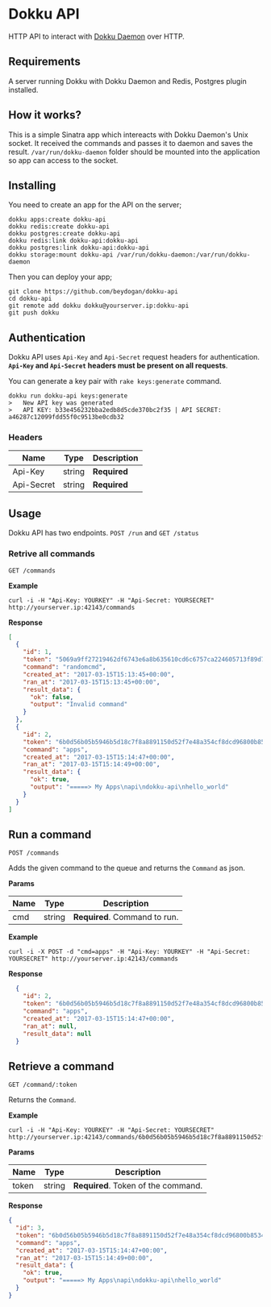# Dokku API

HTTP API to interact with  [Dokku Daemon](https://github.com/dokku/dokku-daemon) over HTTP.

## Requirements 

A server running Dokku with Dokku Daemon and Redis, Postgres plugin installed.

## How it works?

This is a simple Sinatra app which intereacts with Dokku Daemon's Unix socket. It received the commands and passes it to daemon and saves the result. `/var/run/dokku-daemon` folder should be mounted into the application so app can access to the socket.

## Installing

You need to create an app for the API on the server;

    dokku apps:create dokku-api
    dokku redis:create dokku-api
    dokku postgres:create dokku-api
    dokku redis:link dokku-api:dokku-api
    dokku postgres:link dokku-api:dokku-api
    dokku storage:mount dokku-api /var/run/dokku-daemon:/var/run/dokku-daemon
    
Then you can deploy your app;

    git clone https://github.com/beydogan/dokku-api
    cd dokku-api
    git remote add dokku dokku@yourserver.ip:dokku-api
    git push dokku


## Authentication

Dokku API uses `Api-Key` and `Api-Secret` request headers for authentication. **`Api-Key` and `Api-Secret` headers must be present on all requests**.

You can generate a key pair with `rake keys:generate` command.

    dokku run dokku-api keys:generate
    >   New API key was generated
    >   API KEY: b33e456232bba2edb8d5cde370bc2f35 | API SECRET: a46287c12099fdd55f0c9513be0cdb32
    

### Headers

| Name    | Type   | Description                                  |
| ------- | ------ | -------------------------------------------- |
| Api-Key    | string | **Required**                              |
| Api-Secret    | string | **Required**                              |

## Usage

Dokku API has two endpoints. `POST /run` and `GET /status`

### Retrive all commands

`GET /commands`
    
**Example**

    curl -i -H "Api-Key: YOURKEY" -H "Api-Secret: YOURSECRET" http://yourserver.ip:42143/commands

**Response**

```json
[
  {
    "id": 1,
    "token": "5069a9ff27219462df6743e6a8b635610cd6c6757ca224605713f89d7e3375be",
    "command": "randomcmd",
    "created_at": "2017-03-15T15:13:45+00:00",
    "ran_at": "2017-03-15T15:13:45+00:00",
    "result_data": {
      "ok": false,
      "output": "Invalid command"
    }
  },
  {
    "id": 2,
    "token": "6b0d56b05b5946b5d18c7f8a8891150d52f7e48a354cf8dcd96800b85340dcb3",
    "command": "apps",
    "created_at": "2017-03-15T15:14:47+00:00",
    "ran_at": "2017-03-15T15:14:49+00:00",
    "result_data": {
      "ok": true,
      "output": "=====> My Apps\napi\ndokku-api\nhello_world"
    }
  }
]
```

## Run a command

`POST /commands`

Adds the given command to the queue and returns the `Command` as json.

**Params**

| Name    | Type   | Description                                  |
| ------- | ------ | -------------------------------------------- |
| cmd    | string | **Required**. Command to run.       |


**Example**

    curl -i -X POST -d "cmd=apps" -H "Api-Key: YOURKEY" -H "Api-Secret: YOURSECRET" http://yourserver.ip:42143/commands
    
**Response** 

```json
  {
    "id": 2,
    "token": "6b0d56b05b5946b5d18c7f8a8891150d52f7e48a354cf8dcd96800b85340dcb3",
    "command": "apps",
    "created_at": "2017-03-15T15:14:47+00:00",
    "ran_at": null,
    "result_data": null
  }
```


## Retrieve a command 

`GET /command/:token`

Returns the `Command`. 

**Example**

    curl -i -H "Api-Key: YOURKEY" -H "Api-Secret: YOURSECRET" http://yourserver.ip:42143/commands/6b0d56b05b5946b5d18c7f8a8891150d52f7e48a354cf8dcd96800b85340dcb3

**Params**

| Name    | Type   | Description                                  |
| ------- | ------ | -------------------------------------------- |
| token    | string | **Required**. Token of the command.       |

**Response** 
    
```json
{
  "id": 3,
  "token": "6b0d56b05b5946b5d18c7f8a8891150d52f7e48a354cf8dcd96800b85340dcb3",
  "command": "apps",
  "created_at": "2017-03-15T15:14:47+00:00",
  "ran_at": "2017-03-15T15:14:49+00:00",
  "result_data": {
    "ok": true,
    "output": "=====> My Apps\napi\ndokku-api\nhello_world"
  }
}
```
